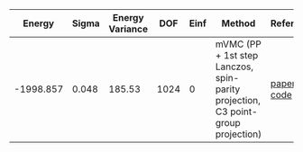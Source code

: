 | Energy    | Sigma | Energy Variance | DOF  | Einf | Method                                                       | Reference |
|-----------|-------|-----------------|------|------|--------------------------------------------------------------|-----------|
| -1998.857 | 0.048 | 185.53          | 1024 | 0    | mVMC (PP + 1st step Lanczos, spin-parity projection, C3 point-group projection) | [paper](https://arxiv.org/abs/2311.11561) [code](https://github.com/varbench/methods/blob/main/scripts/Heisenberg/pyrochlore-4x4x4_1024_P/mVMC.sh) |
